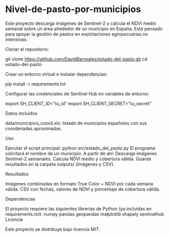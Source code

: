 # Nivel-de-pasto-por-municipios
Este proyecto descarga imágenes de Sentinel-2 y calcula el NDVI medio semanal sobre un área alrededor de un municipio en España. Está pensado para apoyar la gestión de pastos en explotaciones agropecuarias no intensivas.

Clonar el repositorio:

git clone https://github.com/DavidBarreales/estado-del-pasto.git
cd estado-del-pasto


Crear un entorno virtual e instalar dependencias:

pip install -r requirements.txt


Configurar las credenciales de Sentinel Hub en variables de entorno:

export SH_CLIENT_ID="tu_id"
export SH_CLIENT_SECRET="tu_secret"



Datos incluidos

data/municipios_coord.xls: listado de municipios españoles con sus coordenadas aproximadas.



Uso

Ejecutar el script principal:
python src/estado_del_pasto.py
El programa solicitará el nombre de un municipio. A partir de ahí:
Descarga imágenes Sentinel-2 semanales.
Calcula NDVI medio y cobertura válida.
Guarda resultados en la carpeta outputs/ (imágenes y CSV).


Resultados

Imágenes combinadas en formato True Color + NDVI por cada semana válida.
CSV con fechas, valores de NDVI y porcentaje de cobertura válida.


Dependencias

El proyecto requiere las siguientes librerías de Python (ya incluidas en requirements.txt):
numpy
pandas
geopandas
matplotlib
shapely
sentinelhub
Licencia

Este proyecto se distribuye bajo licencia MIT.
